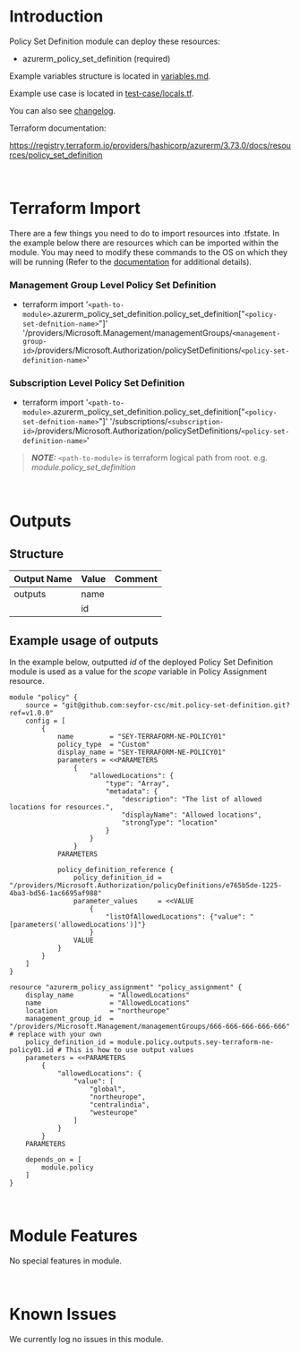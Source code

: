 # Introduction
Policy Set Definition module can deploy these resources:
* azurerm_policy_set_definition (required)

Example variables structure is located in [variables.md](variables.md).

Example use case is located in [test-case/locals.tf](test-case/locals.tf).

You can also see [changelog](changelog.md).

Terraform documentation:

https://registry.terraform.io/providers/hashicorp/azurerm/3.73.0/docs/resources/policy_set_definition

&nbsp;

# Terraform Import
There are a few things you need to do to import resources into .tfstate. In the example below there are resources which can be imported within the module. You may need to modify these commands to the OS on which they will be running (Refer to the [documentation](https://developer.hashicorp.com/terraform/cli/commands/import#example-import-into-resource-configured-with-for_each) for additional details).
### Management Group Level Policy Set Definition
* terraform import '`<path-to-module>`.azurerm_policy_set_definition.policy_set_definition["`<policy-set-defnition-name>`"]' '/providers/Microsoft.Management/managementGroups/`<management-group-id>`/providers/Microsoft.Authorization/policySetDefinitions/`<policy-set-definition-name>`'
### Subscription Level Policy Set Definition
* terraform import '`<path-to-module>`.azurerm_policy_set_definition.policy_set_definition["`<policy-set-defnition-name>`"]' '/subscriptions/`<subscription-id>`/providers/Microsoft.Authorization/policySetDefinitions/`<policy-set-definition-name>`'

>**_NOTE:_** `<path-to-module>` is terraform logical path from root. e.g. _module.policy\_set\_definition_

&nbsp;

# Outputs
## Structure

| Output Name | Value        | Comment                                              |
| ----------- | ------------ | ---------------------------------------------------- |
| outputs     | name         |                                                      |
|             | id           |                                                      |


## Example usage of outputs
In the example below, outputted _id_ of the deployed Policy Set Definition module is used as a value for the _scope_ variable in Policy Assignment resource.
```
module "policy" {
    source = "git@github.com:seyfor-csc/mit.policy-set-definition.git?ref=v1.0.0"
    config = [
        {
            name         = "SEY-TERRAFORM-NE-POLICY01"
            policy_type  = "Custom"
            display_name = "SEY-TERRAFORM-NE-POLICY01"
            parameters = <<PARAMETERS
                {
                    "allowedLocations": {
                        "type": "Array",
                        "metadata": {
                            "description": "The list of allowed locations for resources.",
                            "displayName": "Allowed locations",
                            "strongType": "location"
                        }
                    }
                }
            PARAMETERS

            policy_definition_reference {
                policy_definition_id = "/providers/Microsoft.Authorization/policyDefinitions/e765b5de-1225-4ba3-bd56-1ac6695af988"
                parameter_values     = <<VALUE
                    {
                        "listOfAllowedLocations": {"value": "[parameters('allowedLocations')]"}
                    }
                VALUE
            }
        }
    ]
}

resource "azurerm_policy_assignment" "policy_assignment" {
    display_name         = "AllowedLocations"
    name                 = "AllowedLocations"
    location             = "northeurope"
    management_group_id  = "/providers/Microsoft.Management/managementGroups/666-666-666-666-666" # replace with your own
    policy_definition_id = module.policy.outputs.sey-terraform-ne-policy01.id # This is how to use output values
    parameters = <<PARAMETERS
        {
            "allowedLocations": {
                "value": [
                    "global",
                    "northeurope",
                    "centralindia",
                    "westeurope"
                ]
            }
        }
    PARAMETERS

    depends_on = [
        module.policy
    ]
}
```

&nbsp;

# Module Features
No special features in module.

&nbsp;

# Known Issues
We currently log no issues in this module.